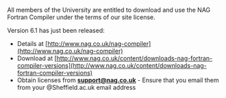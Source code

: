 <!--
.. title: NAG Fortran Compiler 6.1 released
.. author: Mike Croucher
.. slug: NAG_6_1
.. date: 2016-06-16 13:50:28 UTC
.. tags:
.. category:
.. link:
.. description:
.. type: text
-->

All members of the University are entitled to download and use the NAG Fortran Compiler under the terms of our site license.

Version 6.1 has just been released:


 * Details at [http://www.nag.co.uk/nag-compiler](http://www.nag.co.uk/nag-compiler)
 * Download at [http://www.nag.co.uk/content/downloads-nag-fortran-compiler-versions](http://www.nag.co.uk/content/downloads-nag-fortran-compiler-versions)
 * Obtain licenses from **support@nag.co.uk** - Ensure that you email them from your @Sheffield.ac.uk email address
